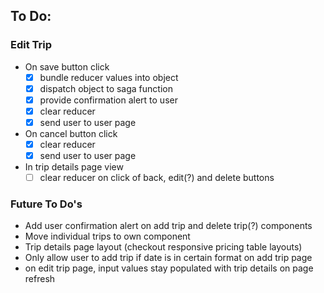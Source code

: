 ## To Do:

### Edit Trip
- On save button click
    - [x] bundle reducer values into object
    - [x] dispatch object to saga function
    - [x] provide confirmation alert to user
    - [x] clear reducer
    - [x] send user to user page
- On cancel button click
    - [x] clear reducer
    - [x] send user to user page

- In trip details page view
    - [ ] clear reducer on click of back, edit(?) and delete buttons

### Future To Do's
- Add user confirmation alert on add trip and delete trip(?) components
- Move individual trips to own component
- Trip details page layout (checkout responsive pricing table layouts)
- Only allow user to add trip if date is in certain format on add trip page
- on edit trip page, input values stay populated with trip details on page refresh





